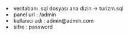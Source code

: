 <p align="center"> 
<li>
    veritabanı .sql dosyası ana dizin -> turizm.sql 
</li>
    <li>
    panel url : /admin
</li>
      <li>
   kullanıcı adı : admin@admin.com 
</li>
      <li>
   sifre : password 
</li>
</p>
